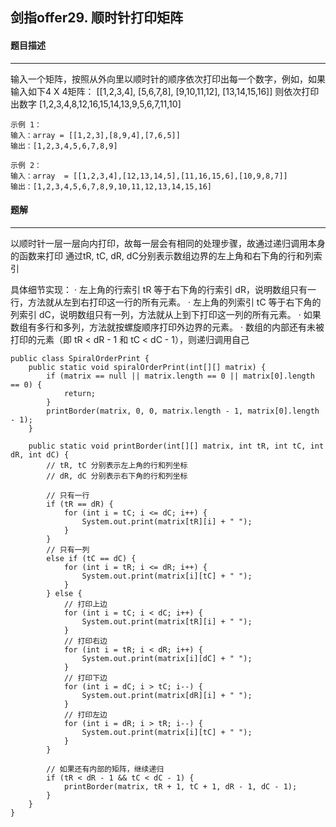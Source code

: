 ## 剑指offer29. 顺时针打印矩阵

#### 题目描述

---

输入一个矩阵，按照从外向里以顺时针的顺序依次打印出每一个数字，例如，如果输入如下4 X 4矩阵：
[[1,2,3,4],
 [5,6,7,8],
 [9,10,11,12],
 [13,14,15,16]]
则依次打印出数字
[1,2,3,4,8,12,16,15,14,13,9,5,6,7,11,10]

```
示例 1：
输入：array = [[1,2,3],[8,9,4],[7,6,5]]
输出：[1,2,3,4,5,6,7,8,9]

示例 2：
输入：array  = [[1,2,3,4],[12,13,14,5],[11,16,15,6],[10,9,8,7]]
输出：[1,2,3,4,5,6,7,8,9,10,11,12,13,14,15,16]
```

#### 题解

---



以顺时针一层一层向内打印，故每一层会有相同的处理步骤，故通过递归调用本身的函数来打印
通过tR, tC, dR, dC分别表示数组边界的左上角和右下角的行和列索引

具体细节实现：
· 左上角的行索引 tR 等于右下角的行索引 dR，说明数组只有一行，方法就从左到右打印这一行的所有元素。
· 左上角的列索引 tC 等于右下角的列索引 dC，说明数组只有一列，方法就从上到下打印这一列的所有元素。
· 如果数组有多行和多列，方法就按螺旋顺序打印外边界的元素。
· 数组的内部还有未被打印的元素（即 tR < dR - 1 和 tC < dC - 1），则递归调用自己

```
public class SpiralOrderPrint {
    public static void spiralOrderPrint(int[][] matrix) {
        if (matrix == null || matrix.length == 0 || matrix[0].length == 0) {
            return;
        }
        printBorder(matrix, 0, 0, matrix.length - 1, matrix[0].length - 1);
    }

    public static void printBorder(int[][] matrix, int tR, int tC, int dR, int dC) {
        // tR, tC 分别表示左上角的行和列坐标
        // dR, dC 分别表示右下角的行和列坐标

        // 只有一行
        if (tR == dR) {
            for (int i = tC; i <= dC; i++) {
                System.out.print(matrix[tR][i] + " ");
            }
        }
        // 只有一列
        else if (tC == dC) {
            for (int i = tR; i <= dR; i++) {
                System.out.print(matrix[i][tC] + " ");
            }
        } else {
            // 打印上边
            for (int i = tC; i < dC; i++) {
                System.out.print(matrix[tR][i] + " ");
            }
            // 打印右边
            for (int i = tR; i < dR; i++) {
                System.out.print(matrix[i][dC] + " ");
            }
            // 打印下边
            for (int i = dC; i > tC; i--) {
                System.out.print(matrix[dR][i] + " ");
            }
            // 打印左边
            for (int i = dR; i > tR; i--) {
                System.out.print(matrix[i][tC] + " ");
            }
        }

        // 如果还有内部的矩阵，继续递归
        if (tR < dR - 1 && tC < dC - 1) {
            printBorder(matrix, tR + 1, tC + 1, dR - 1, dC - 1);
        }
    }
}

```

